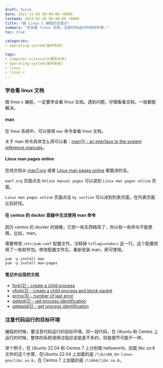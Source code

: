 ```yaml
---
draft: false
date: 2021-12-06 08:00:00 +0800
lastmod: 2023-02-10 08:00:00 +0800
title: "搞 Linux C 编程的注意点"
summary: "学会看 linux 文档；注意代码运行的目标环境；"
toc: true

categories:
- operating-system(操作系统)

tags:
- computer-science(计算机科学)
- operating-system(操作系统)
- linux
- linux-c
---
```


### 学会看 linux 文档

搞 linux c 编程，一定要学会看 linux 文档。遇到问题，仔细看看文档，一般都能解决。

#### man

在 linux 系统中，可以使用 `man` 命令查看 linux 文档。

关于 man 命令具体怎么用可以看：[man(1) - an interface to the system reference manuals](https://man7.org/linux/man-pages/man1/man.1.html)。

#### Linux man pages online

在线文档从 [man7.org](https://man7.org/index.html) 或者 [Linux man pages online](https://man7.org/linux/man-pages/index.html) 都能进的去。

`man7.org` 页面点击 `Online manual pages` 可以进到 `Linux man pages online` 页面。

`Linux man pages online` 页面点击 `by section` 可以进到列表页面，在列表页面比较好找。

#### 在 centos 的 docker 容器中无法使用 man 命令

因为 centos 的 docker 的镜像，它把一些东西精简了，所以有一些命令不能使用。比如，man。

需要修改 `/etc/yum.conf` 配置文件。注释掉 `tsflags=nodocs` 这一行。这个配置禁用了一些软件包。修改配置文件后，重新安装 man，即可使用。

```
yum -y install man
yum -y install man-pages
```

#### 笔记中出现的文档

- [fork(2) - create a child process](https://man7.org/linux/man-pages/man2/fork.2.html)
- [vfork(2) - create a child process and block parent](https://man7.org/linux/man-pages/man2/vfork.2.html)
- [errno(3) - number of last error](https://man7.org/linux/man-pages/man3/errno.3.html)
- [getpid(2) - get process identification](https://man7.org/linux/man-pages/man2/getpid.2.html)
- [getppid(2) - get process identification](https://man7.org/linux/man-pages/man2/getppid.2.html)

### 注意代码运行的目标环境

编程的时候，要注意代码运行的目标环境。同一段代码，在 Ubuntu 和 Centos 上运行的时候，整体的系统调用过程应该是差不多的，但是细节可能不一样。

举个例子，在 Ubuntu 22.04 和 Centos 7 上分别跑 helloworld。加载 libc.so.6 文件的这个步骤，在Ubuntu 22.04 上加载的是 `/lib/x86_64-linux-gnu/libc.so.6`，在 Centos 7 上加载的是 `/lib64/libc.so.6`。
